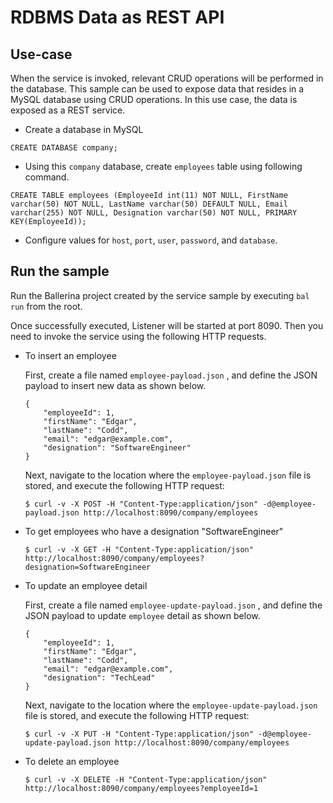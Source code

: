 # RDBMS Data as REST API
## Use-case
When the service is invoked, relevant CRUD operations will be performed in the database. This sample can be used to expose data that resides in a MySQL database using CRUD operations. In this use case, the data is exposed as a REST service.

* Create a database in MySQL 
```
CREATE DATABASE company;
```

* Using  this `company` database, create `employees` table using following command.

```
CREATE TABLE employees (EmployeeId int(11) NOT NULL, FirstName varchar(50) NOT NULL, LastName varchar(50) DEFAULT NULL, Email varchar(255) NOT NULL, Designation varchar(50) NOT NULL, PRIMARY KEY(EmployeeId));
```

* Configure values for `host`, `port`, `user`, `password`, and `database`. 

## Run the sample
Run the Ballerina project created by the service sample by executing `bal run` from the root.

Once successfully executed, Listener will be started at port 8090. Then you need to invoke the service using the following  HTTP requests.

* To insert an employee

    First, create a file named `employee-payload.json` , and define the JSON payload to insert new data as shown below.
    ```
    {
        "employeeId": 1,
        "firstName": "Edgar",
        "lastName": "Codd",
        "email": "edgar@example.com",
        "designation": "SoftwareEngineer"
    }
    ```
    Next, navigate to the location where the `employee-payload.json` file is stored, and execute the following HTTP request:
    ```
    $ curl -v -X POST -H "Content-Type:application/json" -d@employee-payload.json http://localhost:8090/company/employees
    ```
* To get employees who have a designation "SoftwareEngineer"

    ```
    $ curl -v -X GET -H "Content-Type:application/json" http://localhost:8090/company/employees?designation=SoftwareEngineer
    ```
* To update an employee detail

    First, create a file named `employee-update-payload.json` , and define the JSON payload to update `employee` detail as shown below.
    ```
    {
        "employeeId": 1,
        "firstName": "Edgar",
        "lastName": "Codd",
        "email": "edgar@example.com",
        "designation": "TechLead"
    }
    ```
    Next, navigate to the location where the `employee-update-payload.json` file is stored, and execute the following HTTP request:
    ```
    $ curl -v -X PUT -H "Content-Type:application/json" -d@employee-update-payload.json http://localhost:8090/company/employees
    ```
* To delete an employee

    ```
    $ curl -v -X DELETE -H "Content-Type:application/json" http://localhost:8090/company/employees?employeeId=1
    ```
